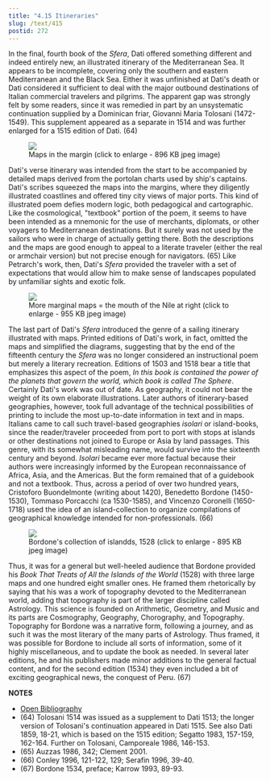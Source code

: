 ```yaml
---
title: "4.15 Itineraries"
slug: /text/415
postid: 272
---
```

In the final, fourth book of the *Sfera*, Dati offered something different and indeed entirely new, an illustrated itinerary of the Mediterranean Sea. It appears to be incomplete, covering only the southern and eastern Mediterranean and the Black Sea. Either it was unfinished at Dati's death or Dati considered it sufficient to deal with the major outbound destinations of Italian commercial travelers and pilgrims. The apparent gap was strongly felt by some readers, since it was remedied in part by an unsystematic continuation supplied by a Dominican friar, Giovanni Maria Tolosani (1472-1549). This supplement appeared as a separate in 1514 and was further enlarged for a 1515 edition of Dati. (64)
<p style="text-align: center;"></p>


<figure class="mkdn-figure">
    <div onClick="createLightbox('/images_full/4.00_Chapter_Four/HFS_089.03.jpg')" data="/images_full/0.00_Introduction/Wing-ZP-535.D175Negrotitle.jpg" class="mkdn-image-link" id="lbimage">
    <img class="mkdn-image" src="/images_full/4.00_Chapter_Four/HFS_089.03.jpg" />
    <figcaption class="mkdn-figcaption">Maps in the margin (click to enlarge - 896 KB jpeg image)</figcaption>
    </div>
</figure>

Dati's verse itinerary was intended from the start to be accompanied by detailed maps derived from the portolan charts used by ship's captains. Dati's scribes squeezed the maps into the margins, where they diligently illustrated coastlines and offered tiny city views of major ports. This kind of illustrated poem defies modern logic, both pedagogical and cartographic. Like the cosmological, "textbook" portion of the poem, it seems to have been intended as a mnemonic for the use of merchants, diplomats, or other voyagers to Mediterranean destinations. But it surely was not used by the sailors who were in charge of actually getting there. Both the descriptions and the maps are good enough to appeal to a literate traveler (either the real or armchair version) but not precise enough for navigators. (65) Like Petrarch's work, then, Dati's *Sfera* provided the traveler with a set of expectations that would allow him to make sense of landscapes populated by unfamiliar sights and exotic folk.
<p style="text-align: center;"></p>


<figure class="mkdn-figure">
    <div onClick="createLightbox('/images_full/4.00_Chapter_Four/HFS_089.05.jpg')" data="/images_full/0.00_Introduction/Wing-ZP-535.D175Negrotitle.jpg" class="mkdn-image-link" id="lbimage">
    <img class="mkdn-image" src="/images_full/4.00_Chapter_Four/HFS_089.05.jpg" />
    <figcaption class="mkdn-figcaption">More marginal maps = the mouth of the Nile at right (click to enlarge - 955 KB jpeg image)</figcaption>
    </div>
</figure>

The last part of Dati's *Sfera* introduced the genre of a sailing itinerary illustrated with maps. Printed editions of Dati's work, in fact, omitted the maps and simplified the diagrams, suggesting that by the end of the fifteenth century the *Sfera* was no longer considered an instructional poem but merely a literary recreation. Editions of 1503 and 1518 bear a title that emphasizes this aspect of the poem, *In this book is contained the power of the planets that govern the world, which book is called The Sphere*. Certainly Dati's work was out of date. As geography, it could not bear the weight of its own elaborate illustrations. Later authors of itinerary-based geographies, however, took full advantage of the technical possibilities of printing to include the most up-to-date information in text and in maps. Italians came to call such travel-based geographies *isolari* or island-books, since the reader/traveler proceeded from port to port with stops at islands or other destinations not joined to Europe or Asia by land passages. This genre, with its somewhat misleading name, would survive into the sixteenth century and beyond. *Isolari* became ever more factual because their authors were increasingly informed by the European reconnaissance of Africa, Asia, and the Americas. But the form remained that of a guidebook and not a textbook. Thus, across a period of over two hundred years, Cristoforo Buondelmonte (writing about 1420), Benedetto Bordone (1450-1530), Tommaso Porcacchi (ca 1530-1585), and Vincenzo Coronelli (1650-1718) used the idea of an island-collection to organize compilations of geographical knowledge intended for non-professionals. (66)
<p style="text-align: center;"></p>


<figure class="mkdn-figure">
    <div onClick="createLightbox('/images_full/4.00_Chapter_Four/HFS_091.02.jpg')" data="/images_full/0.00_Introduction/Wing-ZP-535.D175Negrotitle.jpg" class="mkdn-image-link" id="lbimage">
    <img class="mkdn-image" src="/images_full/4.00_Chapter_Four/HFS_091.02.jpg" />
    <figcaption class="mkdn-figcaption">Bordone's collection of islandds, 1528 (click to enlarge - 895 KB jpeg image)</figcaption>
    </div>
</figure>

Thus, it was for a general but well-heeled audience that Bordone provided his *Book That Treats of All the Islands of the World* (1528) with three large maps and one hundred eight smaller ones. He framed them rhetorically by saying that his was a work of topography devoted to the Mediterranean world, adding that topography is part of the larger discipline called Astrology. This science is founded on Arithmetic, Geometry, and Music and its parts are Cosmography, Geography, Chorography, and Topography. Topography for Bordone was a narrative form, following a journey, and as such it was the most literary of the many parts of Astrology. Thus framed, it was possible for Bordone to include all sorts of information, some of it highly miscellaneous, and to update the book as needed. In several later editions, he and his publishers made minor additions to the general factual content, and for the second edition (1534) they even included a bit of exciting geographical news, the conquest of Peru. (67)

**NOTES**
* [Open Bibliography](/bibliography.pdf)
* (64) Tolosani 1514 was issued as a supplement to Dati 1513; the longer version of Tolosani's continuation appeared in Dati 1515. See also Dati 1859, 18-21, which is based on the 1515 edition; Segatto 1983, 157-159, 162-164. Further on Tolosani, Camporeale 1986, 146-153.
* (65) Auzzas 1986, 342; Clement 2001.
* (66) Conley 1996, 121-122, 129; Serafin 1996, 39-40.
* (67) Bordone 1534, preface; Karrow 1993, 89-93.
